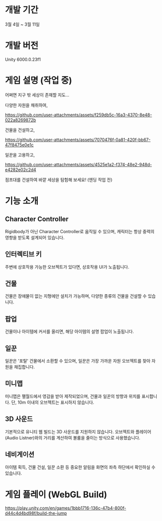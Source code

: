 # 개발 기간
3월 4일 ~ 3월 11일

# 개발 버전
Unity 6000.0.23f1

# 게임 설명 (작업 중)
어쩌면 지구 밖 세상이 존재할 지도...

다양한 자원을 채취하여,

https://github.com/user-attachments/assets/f259db5c-16a3-4370-8e48-022a8269872b

건물을 건설하고,

https://github.com/user-attachments/assets/7070476f-0a81-420f-bb67-47f8475e0e1c

일꾼을 고용하고,

https://github.com/user-attachments/assets/4525e1a2-f374-48e2-948d-e4282e02c2d4

점프대를 건설하여 바깥 세상을 탐험해 보세요! (엔딩 작업 전)

# 기능 소개

## Character Controller
Rigidbody가 아닌 Character Controller로 움직일 수 있으며, 캐릭터는 항상 중력의 영향을 받도록 설계되어 있습니다.

## 인터렉티브 키
주변에 상호작용 가능한 오브젝트가 있다면, 상호작용 UI가 노출됩니다.

## 건물
건물은 장애물이 없는 지형에만 설치가 가능하며, 다양한 종류의 건물을 건설할 수 있습니다.

## 팝업
건물이나 아이템에 커서를 올리면, 해당 아이템의 설명 팝업이 노출됩니다.

## 일꾼
일꾼은 '포탈' 건물에서 소환할 수 있으며, 일꾼은 가장 가까운 자원 오브젝트를 찾아 자원을 채집합니다.

## 미니맵
미니맵은 팰월드에서 영감을 받아 제작되었으며, 건물과 일꾼의 방향과 위치를 표시합니다.
단, 10m 이내의 오브젝트는 표시하지 않습니다.

## 3D 사운드
기본적으로 유니티 웹 빌드는 3D 사운드를 지원하지 않습니다.
오브젝트와 플레이어(Audio Listner)와의 거리를 계산하여 볼륨을 줄이는 방식으로 사용했습니다.

## 네비게이션
아이템 획득, 건물 건설, 일꾼 소환 등 중요한 알림을 화면의 좌측 하단에서 확인하실 수 있습니다.

# 게임 플레이 (WebGL Build)
https://play.unity.com/en/games/1bbb1716-136c-47b4-800f-d44c4d4bd98f/build-the-jump
